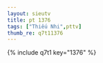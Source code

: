 ```yaml
--- 
layout: sieutv
title: pt 1376
tags: ["Thiếu Nhi",pttv]
thumb_re: q7t11376
---
```

{% include q7t1 key="1376" %} 
